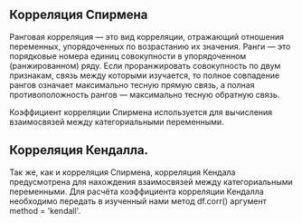 ## Корреляция Спирмена

Ранговая корреляция — это вид корреляции, отражающий отношения переменных, упорядоченных по возрастанию их значения. Ранги — это порядковые номера единиц совокупности в упорядоченном (ранжированном) ряду. Если проранжировать совокупность по двум признакам, связь между которыми изучается, то полное совпадение рангов означает максимально тесную прямую связь, а полная противоположность рангов — максимально тесную обратную связь.

Коэффициент корреляции Спирмена используется для вычисления взаимосвязей между категориальными переменными.

## Корреляция Кендалла.
Так же, как и корреляция Спирмена, корреляция Кендала предусмотрена для нахождения взаимосвязей между категориальными переменными. Для расчёта коэффициента корреляции Кендалла необходимо передать в изученный нами метод df.corr() аргумент method = 'kendall'. 
